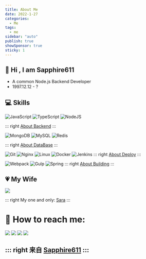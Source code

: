 ```yaml
---
title: About Me
date: 2022-1-27
categories:
  - Me
tags:
  - me
sidebar: "auto"
publish: true
showSponsor: true
sticky: 1
---
```


## 👋  Hi , I am Sapphire611  

- A common Node.js Backend Developer
- 1997.12.12 - ?
## 💻 Skills

![JavaScript](https://img.shields.io/badge/javascript-%23323330.svg?style=for-the-badge&logo=javascript&logoColor=%23F7DF1E)
![TypeScript](https://img.shields.io/badge/typescript-%23007ACC.svg?style=for-the-badge&logo=typescript&logoColor=white)
![NodeJS](https://img.shields.io/badge/node.js-6DA55F?style=for-the-badge&logo=node.js&logoColor=white)

::: right
[About Backend](#) 
:::


![MongoDB](https://img.shields.io/badge/MongoDB-%234ea94b.svg?style=for-the-badge&logo=mongodb&logoColor=white)
![MySQL](https://img.shields.io/badge/mysql-%2300f.svg?style=for-the-badge&logo=mysql&logoColor=white)
![Redis](https://img.shields.io/badge/redis-%23DD0031.svg?style=for-the-badge&logo=redis&logoColor=white)

::: right
[About DataBase](#) 
:::

![Git](https://img.shields.io/badge/git-%23F05033.svg?style=for-the-badge&logo=git&logoColor=white)
![Nginx](https://img.shields.io/badge/nginx-%23009639.svg?style=for-the-badge&logo=nginx&logoColor=white)
![Linux](https://img.shields.io/badge/Linux-FCC624?style=for-the-badge&logo=linux&logoColor=black)
![Docker](https://img.shields.io/badge/docker-%230db7ed.svg?style=for-the-badge&logo=docker&logoColor=white)
![Jenkins](https://img.shields.io/badge/jenkins-%232C5263.svg?style=for-the-badge&logo=jenkins&logoColor=white)
::: right
[About Deploy](#) 
:::

![Webpack](https://img.shields.io/badge/webpack-%238DD6F9.svg?style=for-the-badge&logo=webpack&logoColor=black)
![Gulp](https://img.shields.io/badge/GULP-%23CF4647.svg?style=for-the-badge&logo=gulp&logoColor=white)
![Spring](https://img.shields.io/badge/spring-%236DB33F.svg?style=for-the-badge&logo=spring&logoColor=white)
::: right
[About Building](#) 
:::

## 💗 My Wife

<img style="border:2;" src="/img/psc.jpeg">

::: right
My one and only: [Sara](#) 
:::


<h1> 💬 How to reach me:</h1>
<a href="mailto:liuliyi611@gmail.com?Subject=Title" target="_top"><img src="https://img.shields.io/badge/Email-liuliyi611@gmail.com-9400D3?style=flat-square&logo=gmail" lazyload></a>
<img src="https://img.shields.io/badge/Wechat : liuliyi611-00bc12?logo=wechat" lazyload>
<a href="https://sapphire611.github.io/"><img src="https://img.shields.io/badge/Sapphire611.github.io-276DC3?logo=google-chrome" lazyload></a>
<a href="https://github.com/Sapphire611"><img src="https://img.shields.io/badge/Sapphire611-blue?style=flat-square&logo=github" lazyload></a>
<br/>

::: right
来自 [Sapphire611](http://sapphire611.github.io)
:::
---

<!-- <a target="_blank" rel="noopener external nofollow noreferrer" href="https://github.com/sapphire611">
<img height="180em" src="https://github-readme-stats.vercel.app/api?username=sapphire611&theme=buefy&show_icons=true" lazyload/>
<img height="180em" src="https://github-readme-stats.vercel.app/api/top-langs/?username=sapphire611&theme=buefy&layout=compact" lazyload/>
</a> -->


